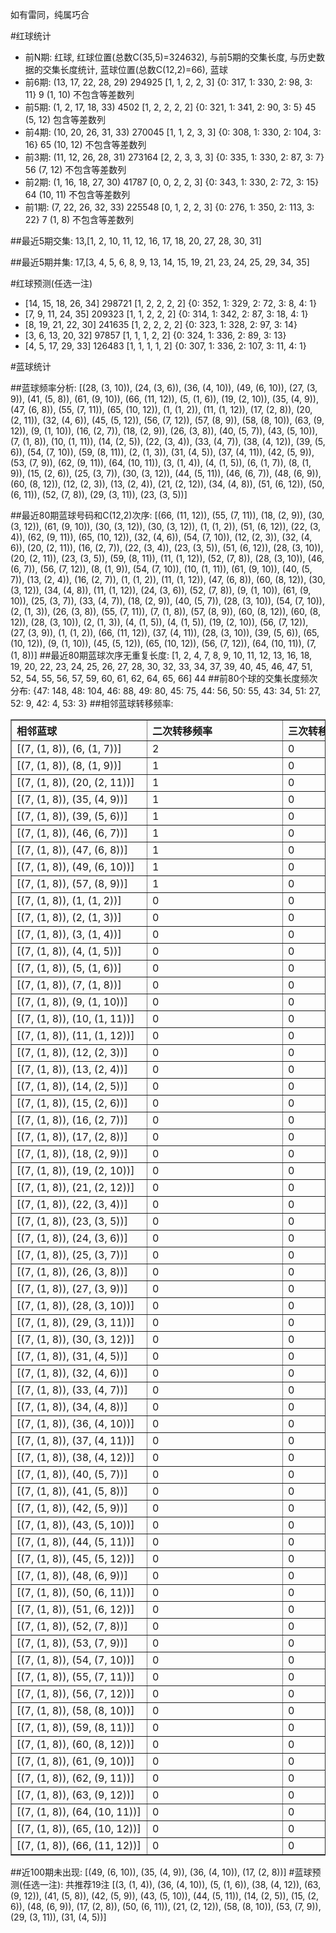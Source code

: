 <!-- 
.. title: 大乐透12055期(2012-05-14)数据分析报告
.. slug: dlott-12055-2012-05-14-report
.. date: 2012-05-15 08:00:00 UTC+08:00
.. tags: Lottery
.. link: 
.. description: 
.. type: text
-->

如有雷同，纯属巧合

<!-- TEASER_END-->

#红球统计

- 前N期: 红球, 红球位置(总数C(35,5)=324632), 与前5期的交集长度, 与历史数据的交集长度统计, 蓝球位置(总数C(12,2)=66), 蓝球
- 前6期: (13, 17, 22, 28, 29) 294925 [1, 1, 2, 2, 3] {0: 317, 1: 330, 2: 98, 3: 11} 9 (1, 10) 不包含等差数列
- 前5期: (1, 2, 17, 18, 33) 4502 [1, 2, 2, 2, 2] {0: 321, 1: 341, 2: 90, 3: 5} 45 (5, 12) 包含等差数列
- 前4期: (10, 20, 26, 31, 33) 270045 [1, 1, 2, 3, 3] {0: 308, 1: 330, 2: 104, 3: 16} 65 (10, 12) 不包含等差数列
- 前3期: (11, 12, 26, 28, 31) 273164 [2, 2, 3, 3, 3] {0: 335, 1: 330, 2: 87, 3: 7} 56 (7, 12) 不包含等差数列
- 前2期: (1, 16, 18, 27, 30) 41787 [0, 0, 2, 2, 3] {0: 343, 1: 330, 2: 72, 3: 15} 64 (10, 11) 不包含等差数列
- 前1期: (7, 22, 26, 32, 33) 225548 [0, 1, 2, 2, 3] {0: 276, 1: 350, 2: 113, 3: 22} 7 (1, 8) 不包含等差数列

##最近5期交集:
13,[1, 2, 10, 11, 12, 16, 17, 18, 20, 27, 28, 30, 31]

##最近5期并集:
17,[3, 4, 5, 6, 8, 9, 13, 14, 15, 19, 21, 23, 24, 25, 29, 34, 35]

#红球预测(任选一注)

- [14, 15, 18, 26, 34] 298721 [1, 2, 2, 2, 2] {0: 352, 1: 329, 2: 72, 3: 8, 4: 1}
- [7, 9, 11, 24, 35] 209323 [1, 1, 2, 2, 2] {0: 314, 1: 342, 2: 87, 3: 18, 4: 1}
- [8, 19, 21, 22, 30] 241635 [1, 2, 2, 2, 2] {0: 323, 1: 328, 2: 97, 3: 14}
- [3, 6, 13, 20, 32] 97857 [1, 1, 1, 2, 2] {0: 324, 1: 336, 2: 89, 3: 13}
- [4, 5, 17, 29, 33] 126483 [1, 1, 1, 1, 2] {0: 307, 1: 336, 2: 107, 3: 11, 4: 1}

#蓝球统计

##蓝球频率分析:
[(28, (3, 10)), (24, (3, 6)), (36, (4, 10)), (49, (6, 10)), (27, (3, 9)), (41, (5, 8)), (61, (9, 10)), (66, (11, 12)), (5, (1, 6)), (19, (2, 10)), (35, (4, 9)), (47, (6, 8)), (55, (7, 11)), (65, (10, 12)), (1, (1, 2)), (11, (1, 12)), (17, (2, 8)), (20, (2, 11)), (32, (4, 6)), (45, (5, 12)), (56, (7, 12)), (57, (8, 9)), (58, (8, 10)), (63, (9, 12)), (9, (1, 10)), (16, (2, 7)), (18, (2, 9)), (26, (3, 8)), (40, (5, 7)), (43, (5, 10)), (7, (1, 8)), (10, (1, 11)), (14, (2, 5)), (22, (3, 4)), (33, (4, 7)), (38, (4, 12)), (39, (5, 6)), (54, (7, 10)), (59, (8, 11)), (2, (1, 3)), (31, (4, 5)), (37, (4, 11)), (42, (5, 9)), (53, (7, 9)), (62, (9, 11)), (64, (10, 11)), (3, (1, 4)), (4, (1, 5)), (6, (1, 7)), (8, (1, 9)), (15, (2, 6)), (25, (3, 7)), (30, (3, 12)), (44, (5, 11)), (46, (6, 7)), (48, (6, 9)), (60, (8, 12)), (12, (2, 3)), (13, (2, 4)), (21, (2, 12)), (34, (4, 8)), (51, (6, 12)), (50, (6, 11)), (52, (7, 8)), (29, (3, 11)), (23, (3, 5))]

##最近80期蓝球号码和C(12,2)次序:
[(66, (11, 12)), (55, (7, 11)), (18, (2, 9)), (30, (3, 12)), (61, (9, 10)), (30, (3, 12)), (30, (3, 12)), (1, (1, 2)), (51, (6, 12)), (22, (3, 4)), (62, (9, 11)), (65, (10, 12)), (32, (4, 6)), (54, (7, 10)), (12, (2, 3)), (32, (4, 6)), (20, (2, 11)), (16, (2, 7)), (22, (3, 4)), (23, (3, 5)), (51, (6, 12)), (28, (3, 10)), (20, (2, 11)), (23, (3, 5)), (59, (8, 11)), (11, (1, 12)), (52, (7, 8)), (28, (3, 10)), (46, (6, 7)), (56, (7, 12)), (8, (1, 9)), (54, (7, 10)), (10, (1, 11)), (61, (9, 10)), (40, (5, 7)), (13, (2, 4)), (16, (2, 7)), (1, (1, 2)), (11, (1, 12)), (47, (6, 8)), (60, (8, 12)), (30, (3, 12)), (34, (4, 8)), (11, (1, 12)), (24, (3, 6)), (52, (7, 8)), (9, (1, 10)), (61, (9, 10)), (25, (3, 7)), (33, (4, 7)), (18, (2, 9)), (40, (5, 7)), (28, (3, 10)), (54, (7, 10)), (2, (1, 3)), (26, (3, 8)), (55, (7, 11)), (7, (1, 8)), (57, (8, 9)), (60, (8, 12)), (60, (8, 12)), (28, (3, 10)), (2, (1, 3)), (4, (1, 5)), (4, (1, 5)), (19, (2, 10)), (56, (7, 12)), (27, (3, 9)), (1, (1, 2)), (66, (11, 12)), (37, (4, 11)), (28, (3, 10)), (39, (5, 6)), (65, (10, 12)), (9, (1, 10)), (45, (5, 12)), (65, (10, 12)), (56, (7, 12)), (64, (10, 11)), (7, (1, 8))]
##最近80期蓝球次序无重复长度:
[1, 2, 4, 7, 8, 9, 10, 11, 12, 13, 16, 18, 19, 20, 22, 23, 24, 25, 26, 27, 28, 30, 32, 33, 34, 37, 39, 40, 45, 46, 47, 51, 52, 54, 55, 56, 57, 59, 60, 61, 62, 64, 65, 66] 44
##前80个球的交集长度频次分布:
{47: 148, 48: 104, 46: 88, 49: 80, 45: 75, 44: 56, 50: 55, 43: 34, 51: 27, 52: 9, 42: 4, 53: 3}
##相邻蓝球转移频率:
<table border="1" class="table table-striped dataframe">
  <thead>
    <tr style="text-align: left;">
      <th style="min-width: 200px;">相邻蓝球</th>
      <th style="min-width: 200px;">二次转移频率</th>
      <th style="min-width: 200px;">三次转移频率</th>
    </tr>
  </thead>
  <tbody>
    <tr>
      <td>    [(7, (1, 8)), (6, (1, 7))]</td>
      <td> 2</td>
      <td> 0</td>
    </tr>
    <tr>
      <td>    [(7, (1, 8)), (8, (1, 9))]</td>
      <td> 1</td>
      <td> 0</td>
    </tr>
    <tr>
      <td>  [(7, (1, 8)), (20, (2, 11))]</td>
      <td> 1</td>
      <td> 0</td>
    </tr>
    <tr>
      <td>   [(7, (1, 8)), (35, (4, 9))]</td>
      <td> 1</td>
      <td> 0</td>
    </tr>
    <tr>
      <td>   [(7, (1, 8)), (39, (5, 6))]</td>
      <td> 1</td>
      <td> 0</td>
    </tr>
    <tr>
      <td>   [(7, (1, 8)), (46, (6, 7))]</td>
      <td> 1</td>
      <td> 0</td>
    </tr>
    <tr>
      <td>   [(7, (1, 8)), (47, (6, 8))]</td>
      <td> 1</td>
      <td> 0</td>
    </tr>
    <tr>
      <td>  [(7, (1, 8)), (49, (6, 10))]</td>
      <td> 1</td>
      <td> 0</td>
    </tr>
    <tr>
      <td>   [(7, (1, 8)), (57, (8, 9))]</td>
      <td> 1</td>
      <td> 0</td>
    </tr>
    <tr>
      <td>    [(7, (1, 8)), (1, (1, 2))]</td>
      <td> 0</td>
      <td> 0</td>
    </tr>
    <tr>
      <td>    [(7, (1, 8)), (2, (1, 3))]</td>
      <td> 0</td>
      <td> 0</td>
    </tr>
    <tr>
      <td>    [(7, (1, 8)), (3, (1, 4))]</td>
      <td> 0</td>
      <td> 0</td>
    </tr>
    <tr>
      <td>    [(7, (1, 8)), (4, (1, 5))]</td>
      <td> 0</td>
      <td> 0</td>
    </tr>
    <tr>
      <td>    [(7, (1, 8)), (5, (1, 6))]</td>
      <td> 0</td>
      <td> 0</td>
    </tr>
    <tr>
      <td>    [(7, (1, 8)), (7, (1, 8))]</td>
      <td> 0</td>
      <td> 0</td>
    </tr>
    <tr>
      <td>   [(7, (1, 8)), (9, (1, 10))]</td>
      <td> 0</td>
      <td> 0</td>
    </tr>
    <tr>
      <td>  [(7, (1, 8)), (10, (1, 11))]</td>
      <td> 0</td>
      <td> 0</td>
    </tr>
    <tr>
      <td>  [(7, (1, 8)), (11, (1, 12))]</td>
      <td> 0</td>
      <td> 0</td>
    </tr>
    <tr>
      <td>   [(7, (1, 8)), (12, (2, 3))]</td>
      <td> 0</td>
      <td> 0</td>
    </tr>
    <tr>
      <td>   [(7, (1, 8)), (13, (2, 4))]</td>
      <td> 0</td>
      <td> 0</td>
    </tr>
    <tr>
      <td>   [(7, (1, 8)), (14, (2, 5))]</td>
      <td> 0</td>
      <td> 0</td>
    </tr>
    <tr>
      <td>   [(7, (1, 8)), (15, (2, 6))]</td>
      <td> 0</td>
      <td> 0</td>
    </tr>
    <tr>
      <td>   [(7, (1, 8)), (16, (2, 7))]</td>
      <td> 0</td>
      <td> 0</td>
    </tr>
    <tr>
      <td>   [(7, (1, 8)), (17, (2, 8))]</td>
      <td> 0</td>
      <td> 0</td>
    </tr>
    <tr>
      <td>   [(7, (1, 8)), (18, (2, 9))]</td>
      <td> 0</td>
      <td> 0</td>
    </tr>
    <tr>
      <td>  [(7, (1, 8)), (19, (2, 10))]</td>
      <td> 0</td>
      <td> 0</td>
    </tr>
    <tr>
      <td>  [(7, (1, 8)), (21, (2, 12))]</td>
      <td> 0</td>
      <td> 0</td>
    </tr>
    <tr>
      <td>   [(7, (1, 8)), (22, (3, 4))]</td>
      <td> 0</td>
      <td> 0</td>
    </tr>
    <tr>
      <td>   [(7, (1, 8)), (23, (3, 5))]</td>
      <td> 0</td>
      <td> 0</td>
    </tr>
    <tr>
      <td>   [(7, (1, 8)), (24, (3, 6))]</td>
      <td> 0</td>
      <td> 0</td>
    </tr>
    <tr>
      <td>   [(7, (1, 8)), (25, (3, 7))]</td>
      <td> 0</td>
      <td> 0</td>
    </tr>
    <tr>
      <td>   [(7, (1, 8)), (26, (3, 8))]</td>
      <td> 0</td>
      <td> 0</td>
    </tr>
    <tr>
      <td>   [(7, (1, 8)), (27, (3, 9))]</td>
      <td> 0</td>
      <td> 0</td>
    </tr>
    <tr>
      <td>  [(7, (1, 8)), (28, (3, 10))]</td>
      <td> 0</td>
      <td> 0</td>
    </tr>
    <tr>
      <td>  [(7, (1, 8)), (29, (3, 11))]</td>
      <td> 0</td>
      <td> 0</td>
    </tr>
    <tr>
      <td>  [(7, (1, 8)), (30, (3, 12))]</td>
      <td> 0</td>
      <td> 0</td>
    </tr>
    <tr>
      <td>   [(7, (1, 8)), (31, (4, 5))]</td>
      <td> 0</td>
      <td> 0</td>
    </tr>
    <tr>
      <td>   [(7, (1, 8)), (32, (4, 6))]</td>
      <td> 0</td>
      <td> 0</td>
    </tr>
    <tr>
      <td>   [(7, (1, 8)), (33, (4, 7))]</td>
      <td> 0</td>
      <td> 0</td>
    </tr>
    <tr>
      <td>   [(7, (1, 8)), (34, (4, 8))]</td>
      <td> 0</td>
      <td> 0</td>
    </tr>
    <tr>
      <td>  [(7, (1, 8)), (36, (4, 10))]</td>
      <td> 0</td>
      <td> 0</td>
    </tr>
    <tr>
      <td>  [(7, (1, 8)), (37, (4, 11))]</td>
      <td> 0</td>
      <td> 0</td>
    </tr>
    <tr>
      <td>  [(7, (1, 8)), (38, (4, 12))]</td>
      <td> 0</td>
      <td> 0</td>
    </tr>
    <tr>
      <td>   [(7, (1, 8)), (40, (5, 7))]</td>
      <td> 0</td>
      <td> 0</td>
    </tr>
    <tr>
      <td>   [(7, (1, 8)), (41, (5, 8))]</td>
      <td> 0</td>
      <td> 0</td>
    </tr>
    <tr>
      <td>   [(7, (1, 8)), (42, (5, 9))]</td>
      <td> 0</td>
      <td> 0</td>
    </tr>
    <tr>
      <td>  [(7, (1, 8)), (43, (5, 10))]</td>
      <td> 0</td>
      <td> 0</td>
    </tr>
    <tr>
      <td>  [(7, (1, 8)), (44, (5, 11))]</td>
      <td> 0</td>
      <td> 0</td>
    </tr>
    <tr>
      <td>  [(7, (1, 8)), (45, (5, 12))]</td>
      <td> 0</td>
      <td> 0</td>
    </tr>
    <tr>
      <td>   [(7, (1, 8)), (48, (6, 9))]</td>
      <td> 0</td>
      <td> 0</td>
    </tr>
    <tr>
      <td>  [(7, (1, 8)), (50, (6, 11))]</td>
      <td> 0</td>
      <td> 0</td>
    </tr>
    <tr>
      <td>  [(7, (1, 8)), (51, (6, 12))]</td>
      <td> 0</td>
      <td> 0</td>
    </tr>
    <tr>
      <td>   [(7, (1, 8)), (52, (7, 8))]</td>
      <td> 0</td>
      <td> 0</td>
    </tr>
    <tr>
      <td>   [(7, (1, 8)), (53, (7, 9))]</td>
      <td> 0</td>
      <td> 0</td>
    </tr>
    <tr>
      <td>  [(7, (1, 8)), (54, (7, 10))]</td>
      <td> 0</td>
      <td> 0</td>
    </tr>
    <tr>
      <td>  [(7, (1, 8)), (55, (7, 11))]</td>
      <td> 0</td>
      <td> 0</td>
    </tr>
    <tr>
      <td>  [(7, (1, 8)), (56, (7, 12))]</td>
      <td> 0</td>
      <td> 0</td>
    </tr>
    <tr>
      <td>  [(7, (1, 8)), (58, (8, 10))]</td>
      <td> 0</td>
      <td> 0</td>
    </tr>
    <tr>
      <td>  [(7, (1, 8)), (59, (8, 11))]</td>
      <td> 0</td>
      <td> 0</td>
    </tr>
    <tr>
      <td>  [(7, (1, 8)), (60, (8, 12))]</td>
      <td> 0</td>
      <td> 0</td>
    </tr>
    <tr>
      <td>  [(7, (1, 8)), (61, (9, 10))]</td>
      <td> 0</td>
      <td> 0</td>
    </tr>
    <tr>
      <td>  [(7, (1, 8)), (62, (9, 11))]</td>
      <td> 0</td>
      <td> 0</td>
    </tr>
    <tr>
      <td>  [(7, (1, 8)), (63, (9, 12))]</td>
      <td> 0</td>
      <td> 0</td>
    </tr>
    <tr>
      <td> [(7, (1, 8)), (64, (10, 11))]</td>
      <td> 0</td>
      <td> 0</td>
    </tr>
    <tr>
      <td> [(7, (1, 8)), (65, (10, 12))]</td>
      <td> 0</td>
      <td> 0</td>
    </tr>
    <tr>
      <td> [(7, (1, 8)), (66, (11, 12))]</td>
      <td> 0</td>
      <td> 0</td>
    </tr>
  </tbody>
</table>
##近100期未出现:
[(49, (6, 10)), (35, (4, 9)), (36, (4, 10)), (17, (2, 8))]
#蓝球预测(任选一注):
共推荐19注
[(3, (1, 4)), (36, (4, 10)), (5, (1, 6)), (38, (4, 12)), (63, (9, 12)), (41, (5, 8)), (42, (5, 9)), (43, (5, 10)), (44, (5, 11)), (14, (2, 5)), (15, (2, 6)), (48, (6, 9)), (17, (2, 8)), (50, (6, 11)), (21, (2, 12)), (58, (8, 10)), (53, (7, 9)), (29, (3, 11)), (31, (4, 5))]

